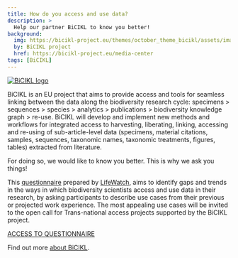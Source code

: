 ```yaml
---
title: How do you access and use data?
description: >
  Help our partner BiCIKL to know you better!
background:
  img: https://bicikl-project.eu/themes/october_theme_bicikl/assets/images/visual_guide.jpg
  by: BiCIKL project
  href: https://bicikl-project.eu/media-center
tags: [BiCIKL]
---
```


[![BiCIKL logo](https://static.tdwg.org/sponsors/bicikl_logo_full_mixed_on-black_w600.png)](https://bicikl-project.eu)

BiCIKL is an EU project that aims to provide access and tools for seamless linking between the data along the biodiversity research cycle: specimens > sequences > species > analytics > publications > biodiversity knowledge graph > re-use. BiCIKL will develop and implement new methods and workflows for integrated access to harvesting, liberating, linking, accessing and re-using of sub-article-level data (specimens, material citations, samples, sequences, taxonomic names, taxonomic treatments, figures, tables) extracted from literature.

For doing so, we would like to know you better. This is why we ask you things!

This [questionnaire](https://forms.lifewatch.eu/virtualoffice433/form/BiCIKLuserrequirementsanalysis/formperma/WvPzL2iXD5ZyRqybAF960fwfp9Us2bNZ_iJFD0vSnlM) prepared by [LifeWatch](https://www.lifewatch.eu/), aims to identify gaps and trends in the ways in which biodiversity scientists access and use data in their research, by asking participants to describe use cases from their previous or projected work experience. The most appealing use cases will be invited to the open call for Trans-national access projects supported by the BiCIKL project.

[ACCESS TO QUESTIONNAIRE](https://forms.lifewatch.eu/virtualoffice433/form/BiCIKLuserrequirementsanalysis/formperma/WvPzL2iXD5ZyRqybAF960fwfp9Us2bNZ_iJFD0vSnlM)

Find out more [about BiCIKL](https://bicikl-project.eu/about).
